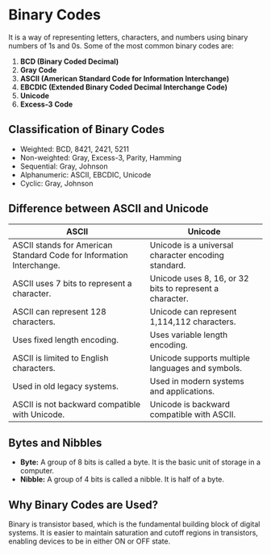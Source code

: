 # Binary Codes

It is a way of representing letters, characters, and numbers using binary numbers of 1s and 0s. Some of the most common binary codes are:

1. **BCD (Binary Coded Decimal)**
2. **Gray Code**
3. **ASCII (American Standard Code for Information Interchange)**
4. **EBCDIC (Extended Binary Coded Decimal Interchange Code)**
5. **Unicode**
6. **Excess-3 Code**

## Classification of Binary Codes

* Weighted: BCD, 8421, 2421, 5211
* Non-weighted: Gray, Excess-3, Parity, Hamming
* Sequential: Gray, Johnson
* Alphanumeric: ASCII, EBCDIC, Unicode
* Cyclic: Gray, Johnson


## Difference between ASCII and Unicode

| ASCII | Unicode |
|-------|---------|
| ASCII stands for American Standard Code for Information Interchange. | Unicode is a universal character encoding standard. |
| ASCII uses 7 bits to represent a character. | Unicode uses 8, 16, or 32 bits to represent a character. |
| ASCII can represent 128 characters. | Unicode can represent 1,114,112 characters. |
| Uses fixed length encoding. | Uses variable length encoding. |
| ASCII is limited to English characters. | Unicode supports multiple languages and symbols. |
| Used in old legacy systems. | Used in modern systems and applications. |
| ASCII is not backward compatible with Unicode. | Unicode is backward compatible with ASCII. |


## Bytes and Nibbles

* **Byte:** A group of 8 bits is called a byte. It is the basic unit of storage in a computer.
* **Nibble:** A group of 4 bits is called a nibble. It is half of a byte.

## Why Binary Codes are Used?

Binary is transistor based, which is the fundamental building block of digital systems. It is easier to maintain saturation and cutoff regions in transistors, enabling devices to be in either ON or OFF state.

